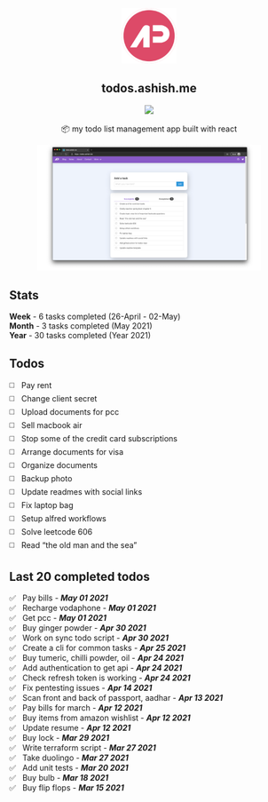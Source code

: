 <p align="center">
  <img src="https://raw.githubusercontent.com/ashishdotme/assets/master/logo.png" alt="drawing" width="100"/>
</p>

<h2 align="center">todos.ashish.me</h2>

<p align="center">
<a href="https://img.shields.io/github/last-commit/ashishdotme/todos.ashish.me?style=for-the-badge"><img src="https://img.shields.io/github/last-commit/ashishdotme/todos.ashish.me?style=for-the-badge"></a>
</p>

<p align="center">📦 my todo list management app built with react </p>

<div style='margin:0 auto;width:80%;'>
  <img src="./assets/todos.png" alt="drawing"/>
</div>

## Stats

<!-- week starts --><b>Week</b> - 6 tasks completed (26-April - 02-May)<br><!-- week ends -->
<!-- month starts --><b>Month</b> - 3 tasks completed (May 2021)<br><!-- month ends -->
<!-- year starts --><b>Year</b> - 30 tasks completed (Year 2021)<!-- year ends -->

## Todos

<!-- todos starts -->
◻️  &nbsp; Pay rent<br>◻️  &nbsp; Change client secret<br>◻️  &nbsp; Upload documents for pcc<br>◻️  &nbsp; Sell macbook air<br>◻️  &nbsp; Stop some of the credit card subscriptions<br>◻️  &nbsp; Arrange documents for visa<br>◻️  &nbsp; Organize documents<br>◻️  &nbsp; Backup photo<br>◻️  &nbsp; Update readmes with social links<br>◻️  &nbsp; Fix laptop bag<br>◻️  &nbsp; Setup alfred workflows<br>◻️  &nbsp; Solve leetcode 606<br>◻️  &nbsp; Read “the old man and the sea”
<!-- todos ends -->

## Last 20 completed todos

<!-- completed starts -->
✅  &nbsp; Pay bills - **_May 01 2021_**<br>✅  &nbsp; Recharge vodaphone - **_May 01 2021_**<br>✅  &nbsp; Get pcc - **_May 01 2021_**<br>✅  &nbsp; Buy ginger powder - **_Apr 30 2021_**<br>✅  &nbsp; Work on sync todo script - **_Apr 30 2021_**<br>✅  &nbsp; Create a cli for common tasks - **_Apr 25 2021_**<br>✅  &nbsp; Buy tumeric, chilli powder, oil - **_Apr 24 2021_**<br>✅  &nbsp; Add authentication to get api - **_Apr 24 2021_**<br>✅  &nbsp; Check refresh token is working - **_Apr 24 2021_**<br>✅  &nbsp; Fix pentesting issues - **_Apr 14 2021_**<br>✅  &nbsp; Scan front and back of passport, aadhar - **_Apr 13 2021_**<br>✅  &nbsp; Pay bills for march - **_Apr 12 2021_**<br>✅  &nbsp; Buy items from amazon wishlist - **_Apr 12 2021_**<br>✅  &nbsp; Update resume - **_Apr 12 2021_**<br>✅  &nbsp; Buy lock - **_Mar 29 2021_**<br>✅  &nbsp; Write terraform script - **_Mar 27 2021_**<br>✅  &nbsp; Take duolingo - **_Mar 27 2021_**<br>✅  &nbsp; Add unit tests - **_Mar 20 2021_**<br>✅  &nbsp; Buy bulb - **_Mar 18 2021_**<br>✅  &nbsp; Buy flip flops - **_Mar 15 2021_**
<!-- completed ends -->
